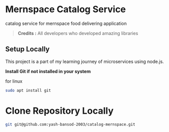 # Mernspace Catalog Service

catalog service for mernspace food delivering application

> **Credits :**
> All developers who developed amazing libraries

## Setup Locally

This project is a part of my learning journey of microservices using node.js.

**Install Git if not installed in your system**

for linux

```sh
sudo apt install git
```

# Clone Repository Locally

```bash
git git@github.com:yash-bansod-2003/catalog-mernspace.git
```
